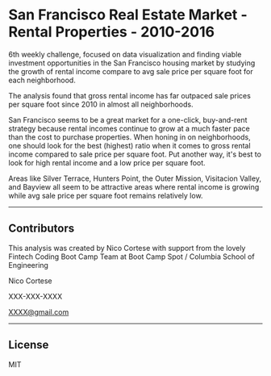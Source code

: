 # San Francisco Real Estate Market - Rental Properties - 2010-2016
6th weekly challenge, focused on data visualization and finding viable investment opportunities in the San Francisco housing market by studying the growth of rental income compare to avg sale price per square foot for each neighborhood.

The analysis found that gross rental income has far outpaced sale prices per square foot since 2010 in almost all neighborhoods. 


San Francisco seems to be a great market for a one-click, buy-and-rent strategy because rental incomes continue to grow at a much faster pace than the cost to purchase properties. When honing in on neighborhoods, one should look for the best (highest) ratio when it comes to gross rental income compared to sale price per square foot. Put another way, it's best to look for high rental income and a low price per square foot.

Areas like Silver Terrace, Hunters Point, the Outer Mission, Visitacion Valley, and Bayview all seem to be attractive areas where rental income is growing while avg sale price per square foot remains relatively low.

---

## Contributors

This analysis was created by Nico Cortese with support from the lovely Fintech Coding Boot Camp Team at Boot Camp Spot / Columbia School of Engineering

Nico Cortese

XXX-XXX-XXXX

XXXX@gmail.com

---

## License

MIT